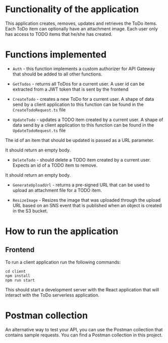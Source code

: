 # Functionality of the application

This application creates, removes, updates and retrieves the ToDo items. Each ToDo item can optionally have an attachment image. Each user only has access to TODO items that he/she has created.


# Functions implemented

* `Auth` - this function implements a custom authorizer for API Gateway that should be added to all other functions.

* `GetTodos` - returns all ToDos for a current user. A user id can be extracted from a JWT token that is sent by the frontend

* `CreateTodo` - creates a new ToDo for a current user. A shape of data send by a client application to this function can be found in the `CreateTodoRequest.ts` file

* `UpdateTodo` - updates a TODO item created by a current user. A shape of data send by a client application to this function can be found in the `UpdateTodoRequest.ts` file

The id of an item that should be updated is passed as a URL parameter.

It should return an empty body.

* `DeleteTodo` - should delete a TODO item created by a current user. Expects an id of a TODO item to remove.

It should return an empty body.

* `GenerateUploadUrl` - returns a pre-signed URL that can be used to upload an attachment file for a TODO item.

* `ResizeImage` - Resizes the image that was uploaded through the upload URL based on an SNS event that is published when an object is created in the S3 bucket.


# How to run the application

## Frontend

To run a client application run the following commands:

```
cd client
npm install
npm run start
```

This should start a development server with the React application that will interact with the ToDo serverless application.

# Postman collection

An alternative way to test your API, you can use the Postman collection that contains sample requests. You can find a Postman collection in this project. 
